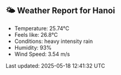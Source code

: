 <!-- WEATHER-START -->
## 🌤 Weather Report for Hanoi

- Temperature: 25.74°C
- Feels like: 26.8°C
- Conditions: heavy intensity rain
- Humidity: 93%
- Wind Speed: 3.54 m/s

Last updated: 2025-05-18 12:41:32 UTC
<!-- WEATHER-END -->

